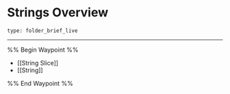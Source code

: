 # Strings Overview
 
```ccard
type: folder_brief_live
```
 
---

%% Begin Waypoint %%
- [[String Slice]]
- [[String]]

%% End Waypoint %%